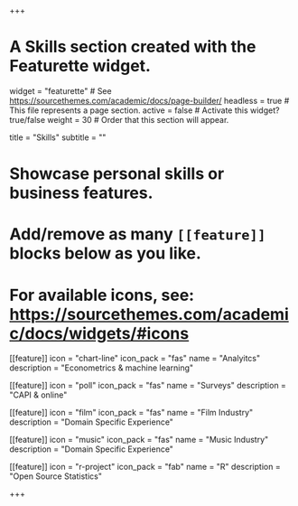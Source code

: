 +++
# A Skills section created with the Featurette widget.
widget = "featurette"  # See https://sourcethemes.com/academic/docs/page-builder/
headless = true  # This file represents a page section.
active = false  # Activate this widget? true/false
weight = 30  # Order that this section will appear.

title = "Skills"
subtitle = ""

# Showcase personal skills or business features.
# 
# Add/remove as many `[[feature]]` blocks below as you like.
# 
# For available icons, see: https://sourcethemes.com/academic/docs/widgets/#icons

[[feature]]
  icon = "chart-line"
  icon_pack = "fas"
  name = "Analyitcs"
  description = "Econometrics & machine learning"  
  
  
[[feature]]
  icon = "poll"
  icon_pack = "fas"
  name = "Surveys"
  description = "CAPI & online"  
  
[[feature]]
  icon = "film"
  icon_pack = "fas"
  name = "Film Industry"
  description = "Domain Specific Experience"
  
[[feature]]
  icon = "music"
  icon_pack = "fas"
  name = "Music Industry"
  description = "Domain Specific Experience"

[[feature]]
  icon = "r-project"
  icon_pack = "fab"
  name = "R"
  description = "Open Source Statistics"
  
+++
